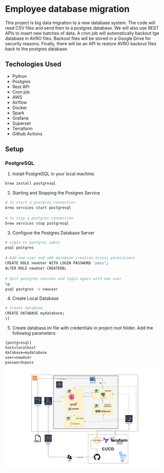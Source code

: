 # Employee database migration 

This project is big data migration to a new database system. 
The code will read CSV files and send then to a postgres database.
We will also use REST APIs to insert new batches of data.
A cron job will automatically backout tge database in AVRO files.
Backout files will be stored in a Google Drive for security reasons.
Finally, there will be an API to restore AVRO backout files back to 
the postgres database.

## Techologies Used 

- Python 
- Postgres 
- Rest API 
- Cron job 
- AWS
- Airflow
- Docker
- Spark
- Grafana
- Superset
- Terraform
- Github Actions


## Setup 

### PostgreSQL

1. Install PostgreSQL in your local machine.

```bash
brew install postgresql
```

2. Starting and Stopping the Postgres Service
```bash
# to start a postgres connection
brew services start postgresql

# to stop a postgres connection
brew services stop postgresql
```

3. Configure the Postgres Database Server
```bash
# Login to postgres admin
psql postgres

# Add new user and add database creation access permissions
CREATE ROLE newUser WITH LOGIN PASSWORD "pass";
ALTER ROLE newUser CREATEDB;

# Quit postgres session and login again with new user
\q 
psql postgres -U newuser
```

4. Create Local Database
```bash
# Create database
CREATE DATABASE mydatabase;
\l
```

5. Create database.ini file with credentials in project root folder. Add the following parameters:
```
[postgresql]
host=localhost
database=mydatabase
user=newUser
password=pass
```

![data_migration_architecture](Assets/data_migration_architecture.png)